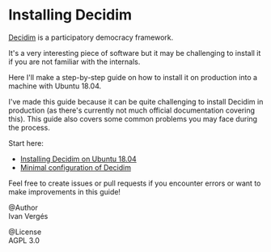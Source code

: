 Installing Decidim
==================

[Decidim](https://github.com/decidim/decidim) is a participatory democracy framework.

It's a very interesting piece of software but it may be challenging to install it if you are not familiar with the internals.

Here I'll make a step-by-step guide on how to install it on production into a machine with Ubuntu 18.04.

I've made this guide because it can be quite challenging to install Decidim in production (as there's currently not much official documentation covering this). This guide also covers some common problems you may face during the process.

Start here:

- [Installing Decidim on Ubuntu 18.04](decidim-bionic.md)
- [Minimal configuration of Decidim](basic-config.md)

Feel free to create issues or pull requests if you encounter errors or want to make improvements in this guide!

@Author<br>
Ivan Vergés

@License<br>
AGPL 3.0
